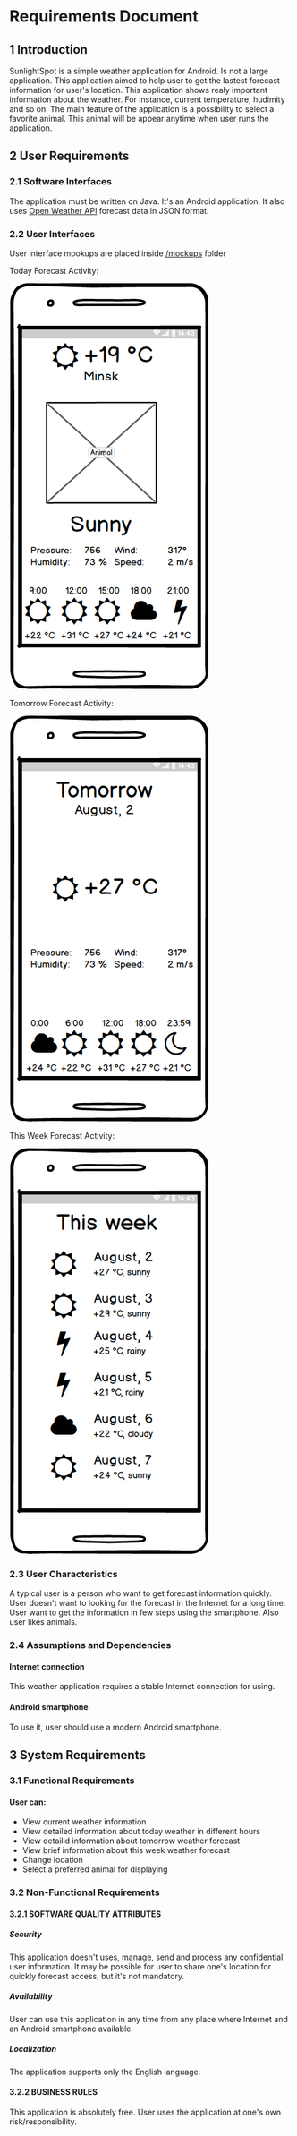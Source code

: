 # Requirements Document
## 1 Introduction
SunlightSpot is a simple weather application for Android. Is not a large application. This application aimed to help user to get the lastest forecast information for user's location. This application shows realy important information about the weather. For instance, current temperature, hudimity and so on. The main feature of the application is a possibility to select a favorite animal. This animal will be appear anytime when user runs the application.

## 2 User Requirements
### 2.1 Software Interfaces
The application must be written on Java. It's an Android application. It also uses [Open Weather API](http://openweathermap.org/api) forecast data in JSON format.
### 2.2 User Interfaces
User interface mookups are placed inside [/mockups](/docs/mockups) folder

Today Forecast Activity:

![Today Forecast Activity](/docs/mockups/Today%20Forecast%20Activity.png)

Tomorrow Forecast Activity:

![Tomorrow Forecast Activity](/docs/mockups/Tomorrow%20Forecast%20Activity.png)

This Week Forecast Activity:

![This Week Forecast Activity](/docs/mockups/This%20Week%20Forecast%20Activity.png)
### 2.3 User Characteristics
A typical user is a person who want to get forecast information quickly. User doesn't want to looking for the forecast in the Internet for a long time. User want to get the information in few steps using the smartphone. Also user likes animals.

### 2.4 Assumptions and Dependencies
#### Internet connection
This weather application requires a stable Internet connection for using.
#### Android smartphone
To use it, user should use a modern Android smartphone.

## 3 System Requirements
### 3.1 Functional Requirements
#### User can:
- View current weather information
- View detailed information about today weather in different hours
- View detailid information about tomorrow weather forecast
- View brief information about this week weather forecast
- Change location
- Select a preferred animal for displaying

### 3.2 Non-Functional Requirements
#### 3.2.1 SOFTWARE QUALITY ATTRIBUTES
##### Security
This application doesn't uses, manage, send and process any confidential user information. It may be possible for user to share one's location for quickly forecast access, but it's not mandatory.
##### Availability
User can use this application in any time from any place where Internet and an Android smartphone available.
##### Localization
The application supports only the English language.
#### 3.2.2 BUSINESS RULES
This application is absolutely free. User uses the application at one's own risk/responsibility.